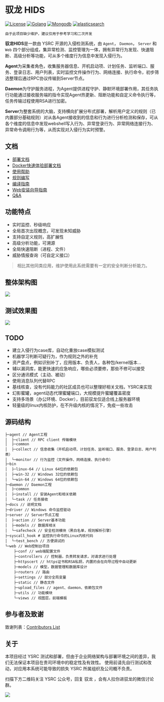 # 驭龙 HIDS 


[![License](https://img.shields.io/badge/License-GPL%20v2-blue.svg?style=flat-square)](https://github.com/ysrc/yulong-hids/blob/master/LICENSE)
[![Golang](https://img.shields.io/badge/Golang-1.9-yellow.svg?style=flat-square)](https://www.golang.org/) [![Mongodb](https://img.shields.io/badge/MongoDB-3.4-red.svg?style=flat-square)](https://www.mongodb.com/download-center?jmp=nav) [![elasticsearch](https://img.shields.io/badge/Elasticsearch-5.6.4-green.svg?style=flat-square)](https://www.elastic.co/downloads/elasticsearch)

`由于此项目缺少维护，建议仅用于参考学习和二次开发`

**驭龙HIDS**是一款由 YSRC 开源的入侵检测系统，由 `Agent`， `Daemon`， `Server` 和 `Web` 四个部分组成，集异常检测、监控管理为一体，拥有异常行为发现、快速阻断、高级分析等功能，可从多个维度行为信息中发现入侵行为。

**Agent**为采集者角色，收集服务器信息、开机启动项、计划任务、监听端口、服务、登录日志、用户列表，实时监控文件操作行为、网络连接、执行命令，初步筛选整理后通过RPC协议传输到Server节点。

**Daemon**为守护服务进程，为Agent提供进程守护、静默环境部署作用，其任务执行功能通过接收服务端的指令实现Agent热更新、阻断功能和自定义命令执行等，任务传输过程使用RSA进行加密。

**Server**为整套系统的大脑，支持横向扩展分布式部署，解析用户定义的规则（已内置部分基础规则）对从各Agent接收到的信息和行为进行分析检测和保存，可从各个维度的信息中发现webshell写入行为、异常登录行为、异常网络连接行为、异常命令调用行为等，从而实现对入侵行为实时预警。

## 文档

* [部署文档](./docs/install.md)
* [Docker快速体验部署文档](./docs/docker.md)
* [使用帮助](./docs/help.md)
* [规则编写](./docs/rule.md)
* [编译指南](./docs/build.md)
* [Web安装向导指南](./docs/guide.md)
* [Q&A](./qa.md)

## 功能特点

- 实时监控、秒级响应
- 全局首次出现概念，可发现未知威胁
- 支持自定义规则，高扩展性
- 高级分析功能，可溯源
- 全局快速阻断（进程、文件）
- 威胁情报查询（可自定义接口）


> 相比其他同类应用，维护使用此系统需要有一定的安全判断分析能力。


## 整体架构图

![](./docs/jg.png)

## 测试效果图

![](./docs/yulong.gif)


## TODO
- 建立入侵行为case库，自动化重放case模拟测试
- 机器学习判断可疑行为，作为规则之外的补充
- 资产盘点，例如识别补丁，应用版本、负责人，各种包/kernel版本...
- 辅以漏洞库，能更快速的应急响应，哪些必须要修，那些不修可以接受
- 区分通讯模式（主动、被动）
- 使用消息队列代替RPC
- 基线核查，没有代码能力的社区成员也可以整理好相关文档，YSRC来实现
- 幻影蜜罐，agent动态代理蜜罐端口，大规模提升蜜罐覆盖密度
- 支持多场景（办公环境、Docker），目前驭龙仅适合线上服务器环境
- 轻量级的linux内核防护，在不升级内核的情况下，免疫一些攻击

## 源码结构
```
├─agent // Agent工程
│  ├─client // RPC client 传输模块
│  ├─common
│  ├─collect // 信息收集（开机启动项、计划任务、监听端口、服务、登录日志、用户列表）
│  └─monitor // 行为监控（文件操作、网络连接、执行命令）
├─bin
│  ├─linux-64 // Linux 64位的依赖包
│  ├─win-32 // Windows 32位的依赖包
│  └─win-64 // Windows 64位的依赖包
├─daemon // Daemon工程
│  ├─common
│  ├─install // 安装Agent和相关依赖
│  └─task // 任务接收
├─docs // 说明文档
├─driver // Windows 命令监控驱动
├─server // Server节点工程
│  ├─action // Server基本功能
│  ├─models // 数据库相关
│  └─safecheck // 安全检测模块（黑白名单，规则解析引擎）
├─syscall_hook # 监控执行命令的Linux内核代码
│  └─test_bench // 方便调试的
└─web // Web控制台项目
    ├─conf // web端配置文件
    ├─controllers // 控制器，负责转发请求，对请求进行处理
    ├─httpscert // https证书和RSA私钥，内置的会在向导过程中自动更新
    ├─models // 模型，数据管理和数据库设计
    ├─routers // 路由
    ├─settings // 部分全局变量
    ├─static // 静态文件
    ├─upload_files // agent、daemon、依赖包文件
    ├─utils // 功能模块
    └─views // 视图层，前端模板
```

## 参与者及致谢

致谢列表：[Contributors List](./contributors.md)

## 关于

本项目经过 YSRC 测试和部署，但由于企业网络架构与部署环境之间的差异，我们无法保证本项目在贵司环境中的稳定性及有效性。
使用前请先自行测试和改动，对应用本系统可能导致的损失 YSRC 所属组织及公司概不负责。

扫描下方二维码关注 YSRC 公众号，回复 驭龙 ，会有人拉你进驭龙的微信讨论群。


![](./docs/ysrc.png)

